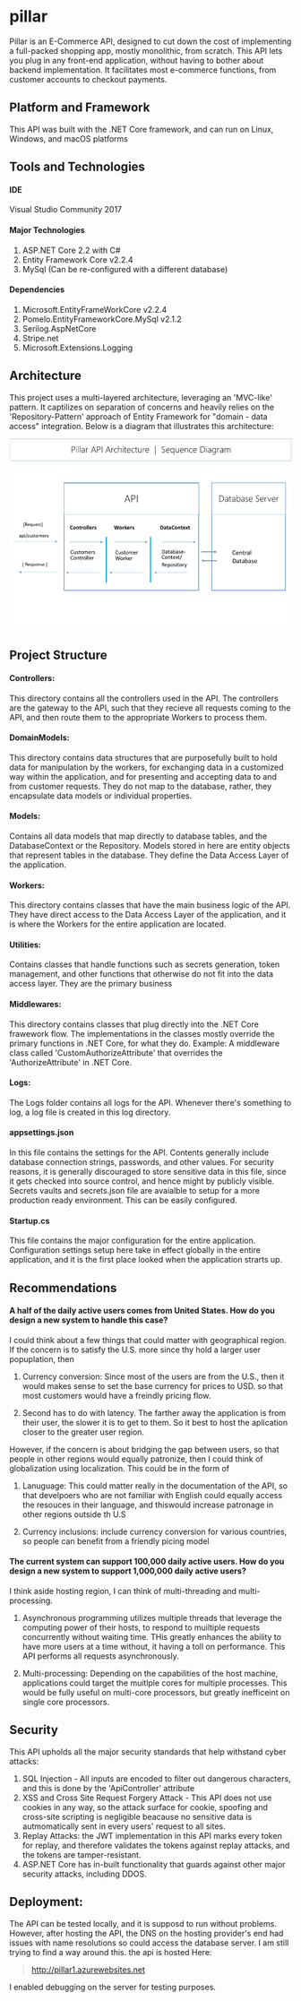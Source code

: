 # pillar
Pillar is an E-Commerce API, designed to cut down the cost of implementing a full-packed shopping app, mostly monolithic, from scratch. 
This API lets you plug in any front-end application, without having to bother about backend implementation. 
It facilitates most e-commerce functions, from customer accounts to checkout payments.

## Platform and Framework
This API was built with the .NET Core framework, and can run on Linux, Windows, and macOS platforms

## Tools and Technologies
#### IDE
Visual Studio Community 2017

#### Major Technologies
1. ASP.NET Core 2.2 with C#
1. Entity Framework Core v2.2.4
2. MySql (Can be re-configured with a different database)

#### Dependencies
1. Microsoft.EntityFrameWorkCore v2.2.4
2. Pomelo.EntityFrameworkCore.MySql v2.1.2
3. Serilog.AspNetCore 
4. Stripe.net
5. Microsoft.Extensions.Logging

## Architecture
This project uses a multi-layered architecture, leveraging an 'MVC-like' pattern. It captilizes on separation of concerns
and heavily relies on the 'Repository-Pattern' approach of Entity Framework for "domain - data access" integration.
Below is a diagram that illustrates this architecture:

![Pillar-Simple-Architecture](https://github.com/EddyQay/pillar/blob/master/Resources/simple_architecture_s.png)

## Project Structure
#### Controllers:
This directory contains all the controllers used in the API. The controllers are the gateway to the API, 
such that they recieve all requests coming to the API, and then route them to the appropriate Workers to process them.

#### DomainModels:
This directory contains data structures that are purposefully built to hold data for manipulation by the workers, 
for exchanging data in a customized way within the application, and for presenting and accepting data to and from
customer requests. They do not map to the database, rather, they encapsulate data models or individual properties.

#### Models:
Contains all data models that map directly to database tables, and the DatabaseContext or the Repository. Models stored in 
here are entity objects that represent tables in the database. They define the Data Access Layer of the application.

#### Workers:
This directory contains classes that have the main business logic of the API. They have direct access 
to the Data Access Layer of the application, and it is where the Workers for the entire application are located.

#### Utilities:
Contains classes that handle functions such as secrets generation, token management, and other functions that otherwise do not fit
into the data access layer. They are the primary business

#### Middlewares:
This directory contains classes that plug directly into the .NET Core frawework flow. The implementations in the classes mostly
override the primary functions in .NET Core, for what they do. Example: A middleware class called 'CustomAuthorizeAttribute' 
that overrides the 'AuthorizeAttribute' in .NET Core.

#### Logs:
The Logs folder contains all logs for the API. Whenever there's something to log, a log file is created in
this log directory.

#### appsettings.json
In this file contains the settings for the API. Contents generally include database connection strings, passwords,
and other values. For security reasons, it is generally discouraged to store sensitive data in this file, since it 
gets checked into source control, and hence might by publicly visible. Secrets vaults and secrets.json file are avaialble
to setup for a more production ready environment. This can be easily configured.

#### Startup.cs
This file contains the major configuration for the entire application. Configuration settings setup here take in effect
globally in the entire application, and it is the first place looked when the application strarts up.

## Recommendations

#### A half of the daily active users comes from United States. How do you design a new system to handle this case?
I could think about a few things that could matter with geographical region.
If the concern is to satisfy the U.S. more since thy hold a larger user popuplation, then

1. Currency conversion: Since most of the users are from the U.S., then it would makes sense to set the base currency for
prices to USD. so that most customers would have a freindly pricing flow.

2. Second has to do with latency. The farther away the application is from their user, the slower it is to get to them.
So it best to host the aplication closer to the greater user region.

However, if the concern is about bridging the gap between users, so that people in other regions would equally patronize, then
I could think of globalization using localization. This could be in the form of 

1. Lanuguage: This could matter really in the documentation of the API, so that develpoers who are not familiar with English
could equally access the resouces in their language, and thiswould increase patronage in other regions outside th U.S 

2. Currency inclusions: include currency conversion for various countries, so people can benefit from a friendly picing model

#### The current system can support 100,000 daily active users. How do you design a new system to support 1,000,000 daily active users?
I think aside hosting region, I can think of multi-threading and multi-processing.
1. Asynchronous programming utilizes multiple threads that leverage the computing power of their hosts, to respond to muiltiple
requests concurrently without waiting time. THis greatly enhances the ability to have more users at a time without, it having a toll
on performance. This API performs all requests asynchronously.

2. Multi-processing: Depending on the capabilities of the host machine, applications could target the muitlple cores for multiple
processes. This would be fully useful on multi-core processors, but greatly inefficeint on single core processors.

## Security
This API upholds all the major security standards that help withstand cyber attacks:
1. SQL Injection - All inputs are encoded to filter out dangerous characters, and this is done by the 'ApiController' attribute
2. XSS and Cross Site Request Forgery Attack - This API does not use cookies in any way, so the attack surface for cookie, spoofing and cross-site scripting is negligible
beacause no sensitive data is autmomatically sent in every users' request to all sites.
3. Replay Attacks: the JWT implementation in this API marks every token for replay, and therefore validates the tokens against 
replay attacks, and the tokens are tamper-resistant.
4. ASP.NET Core has in-built functionality that guards against other major security attacks, including DDOS.

## Deployment:
The API can be tested locally, and it is supposd to run without problems.
However, after hosting the API, the DNS on the hosting provider's end had issues with name resolutions so could
access the database server. I am still trying to find a way around this.
the api is hosted Here:
>  http://pillar1.azurewebsites.net

I enabled debugging on the server for testing purposes.


